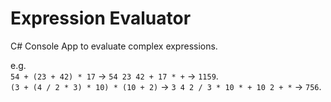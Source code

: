 # Expression Evaluator

C# Console App to evaluate complex expressions.

e.g.  
`54 + (23 + 42) * 17` -> `54 23 42 + 17 * +` -> `1159`.  
`(3 + (4 / 2 * 3) * 10) * (10 + 2)` -> `3 4 2 / 3 * 10 * + 10 2 + *`
-> `756`.
